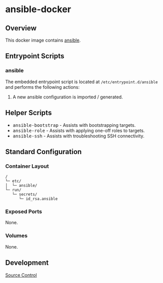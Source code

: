 # ansible-docker

## Overview

This docker image contains [ansible](https://ansible.com/).

## Entrypoint Scripts

### ansible

The embedded entrypoint script is located at `/etc/entrypoint.d/ansible` and performs the following actions:

1. A new ansible configuration is imported / generated.

## Helper Scripts

* <tt>ansible-bootstrap</tt> - Assists with bootstrapping targets.
* <tt>ansible-role</tt> - Assists with applying one-off roles to targets.
* <tt>ansible-ssh</tt> - Assists with troubleshooting SSH connectivity.

## Standard Configuration

### Container Layout

```
/
└─ etc/
│  └─ ansible/
└─ run/
   └─ secrets/
      └─ id_rsa.ansible
```

### Exposed Ports

None.

### Volumes

None.

## Development

[Source Control](https://github.com/crashvb/ansible-docker)

